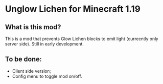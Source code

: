 # Unglow Lichen for Minecraft 1.19

## What is this mod?

This is a mod that prevents Glow Lichen blocks to emit light (currecntly only server side).
Still in early development.

## To be done:

- Client side version;
- Config menu to toggle mod on/off.

